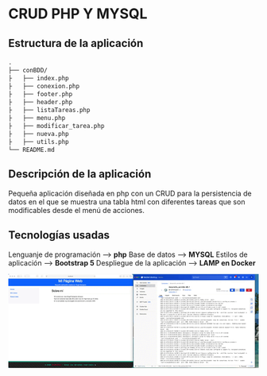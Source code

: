 # CRUD PHP Y MYSQL

## Estructura de la aplicación
````
.
├── conBDD/
├   ├── index.php
├   ├── conexion.php
├   ├── footer.php
├   ├── header.php
├   ├── listaTareas.php
├   ├── menu.php
├   ├── modificar_tarea.php
├   ├── nueva.php
├   ├── utils.php
└── README.md

````
## Descripción de la aplicación
Pequeña aplicación diseñada en php con un CRUD para la persistencia de datos en el que se muestra una tabla html con diferentes tareas que son modificables desde el menú de acciones.

## Tecnologías usadas 
Lenguanje de programación --> **php**
Base de datos --> **MYSQL**
Estilos de aplicación --> **Bootstrap 5**
Despliegue de la aplicación --> **LAMP en Docker**


![use of app](https://github.com/jsamperevazquez/php_ENTORNO_SERV/blob/main/www/Boletin_2/aplicacion_basica/media/uso.gif)

